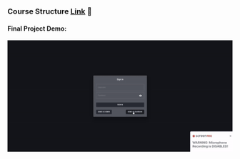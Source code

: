### Course Structure [Link](https://vojvodinaictcluster.org/sr/javajuniorprogram/) :rocket:
#### Final Project Demo:
<div align="center" width="100px" height="100px"><img src="https://github.com/RastkoD/Fullstack_Bootcamp/blob/main/classmate_demo.gif"></div>
